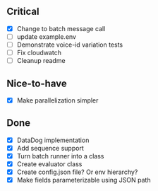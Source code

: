 ## Critical
- [X] Change to batch message call
- [ ] update example.env
- [ ] Demonstrate voice-id variation tests
- [ ] Fix cloudwatch
- [ ] Cleanup readme

## Nice-to-have
- [X] Make parallelization simpler

## Done
- [X] DataDog implementation
- [X] Add sequence support
- [X] Turn batch runner into a class
- [X] Create evaluator class
- [X] Create config.json file? Or env hierarchy?
- [X] Make fields parameterizable using JSON path
